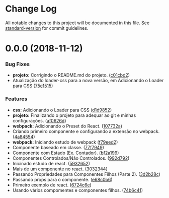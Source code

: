 # Change Log

All notable changes to this project will be documented in this file. See [standard-version](https://github.com/conventional-changelog/standard-version) for commit guidelines.

<a name="0.0.0"></a>
# 0.0.0 (2018-11-12)


### Bug Fixes

* **projeto:** Corrigindo o README.md do projeto. ([c01cbd2](https://github.com/danielso2007/estudo_react_webpack/commit/c01cbd2))
* Atualização do loader-css para a nova versão, em Adicionando o Loader para CSS ([75e1515](https://github.com/danielso2007/estudo_react_webpack/commit/75e1515))


### Features

* **css:** Adicionando o Loader para CSS ([d1d9852](https://github.com/danielso2007/estudo_react_webpack/commit/d1d9852))
* **projeto:** Finalizando o projeto para adequar ao git e minhas configurações. ([af0626d](https://github.com/danielso2007/estudo_react_webpack/commit/af0626d))
* **webpack:** Adicionando o Preset do React. ([107732a](https://github.com/danielso2007/estudo_react_webpack/commit/107732a))
* Criando primeiro componente e configurando a extensão no webpack. ([4a84554](https://github.com/danielso2007/estudo_react_webpack/commit/4a84554))
* **webpack:** Iniciando estudo de webpack ([f79eed2](https://github.com/danielso2007/estudo_react_webpack/commit/f79eed2))
* Componente baseado em classe. ([77f7949](https://github.com/danielso2007/estudo_react_webpack/commit/77f7949))
* Componente com Estado (Ex. Contador). ([bf2a199](https://github.com/danielso2007/estudo_react_webpack/commit/bf2a199))
* Componentes Controlados/Não Controlados. ([992d792](https://github.com/danielso2007/estudo_react_webpack/commit/992d792))
* Inicinado estudo de react. ([5932652](https://github.com/danielso2007/estudo_react_webpack/commit/5932652))
* Mais de um componente no react. ([3032344](https://github.com/danielso2007/estudo_react_webpack/commit/3032344))
* Passando Propriedades para Componentes Filhos (Parte 2). ([3d2b28c](https://github.com/danielso2007/estudo_react_webpack/commit/3d2b28c))
* Passando props para o componente. ([e68c0b6](https://github.com/danielso2007/estudo_react_webpack/commit/e68c0b6))
* Primeiro exemplo de react. ([6724c6e](https://github.com/danielso2007/estudo_react_webpack/commit/6724c6e))
* Usando vários compomentes e componentes filhos. ([74b6c41](https://github.com/danielso2007/estudo_react_webpack/commit/74b6c41))
